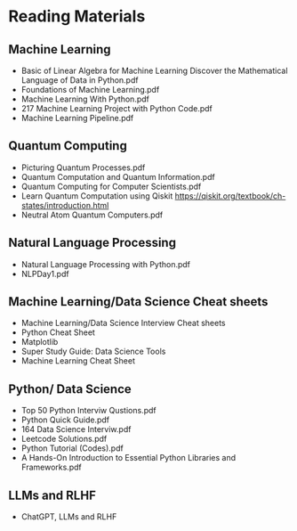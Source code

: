 # Reading Materials

## Machine Learning

- Basic of Linear Algebra for Machine Learning Discover the Mathematical Language of Data in Python.pdf
- Foundations of Machine Learning.pdf
- Machine Learning With Python.pdf
- 217 Machine Learning Project with Python Code.pdf
- Machine Learning Pipeline.pdf

## Quantum Computing

- Picturing Quantum Processes.pdf
- Quantum Computation and Quantum Information.pdf
- Quantum Computing for Computer Scientists.pdf
- Learn Quantum Computation using Qiskit https://qiskit.org/textbook/ch-states/introduction.html 
- Neutral Atom Quantum Computers.pdf

## Natural Language Processing

- Natural Language Processing with Python.pdf
- NLPDay1.pdf

## Machine Learning/Data Science Cheat sheets

- Machine Learning/Data Science Interview Cheat sheets
- Python Cheat Sheet
- Matplotlib
- Super Study Guide: Data Science Tools
- Machine Learning Cheat Sheet

## Python/ Data Science

- Top 50 Python Interviw Qustions.pdf
- Python Quick Guide.pdf
- 164 Data Science Interviw.pdf
- Leetcode Solutions.pdf
- Python Tutorial (Codes).pdf
- A Hands-On Introduction to Essential Python Libraries and Frameworks.pdf


## LLMs and RLHF

- ChatGPT, LLMs and RLHF
